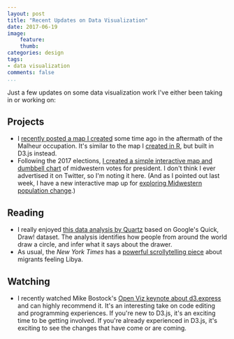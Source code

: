 ```yaml
---
layout: post
title: "Recent Updates on Data Visualization"
date: 2017-06-19 
image: 
    feature:
    thumb: 
categories: design 
tags:
- data visualization 
comments: false
...
```


Just a few updates on some data visualization work I've either been taking in or working on:

## Projects

- I [recently posted a map I created](https://jasonheppler.org/projects/western-lands/) some time ago in the aftermath of the Malheur occupation. It's similar to the map I [created in R](https://jasonheppler.org/2016/01/06/western-federal-lands-and-oregon/), but built in D3.js instead.
- Following the 2017 elections, [I created a simple interactive map and dumbbell chart](https://jasonheppler.org/projects/midwest-votes/) of midwestern votes for president. I don't think I ever advertised it on Twitter, so I'm noting it here. (And as I pointed out last week, I have a new interactive map up for [exploring Midwestern population change](https://jasonheppler.org/2017/06/06/mapping-midwest/).)

## Reading

- I really enjoyed [this data analysis by Quartz](https://qz.com/994486/the-way-you-draw-circles-says-a-lot-about-you/) based on Google's Quick, Draw! dataset. The analysis identifies how people from around the world draw a circle, and infer what it says about the drawer. 
- As usual, the *New York Times* has a [powerful scrollytelling piece](https://www.nytimes.com/interactive/2017/06/14/world/europe/migrant-rescue-efforts-deadly.html?_r=1) about migrants feeling Libya.

## Watching

- I recently watched Mike Bostock's [Open Viz keynote about d3.express](https://www.youtube.com/watch?v=lNbqfQlGkzc) and can highly recommend it. It's an interesting take on code editing and programming experiences. If you're new to D3.js, it's an exciting time to be getting involved. If you're already experienced in D3.js, it's exciting to see the changes that have come or are coming.

